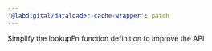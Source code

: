 ```yaml
---
'@labdigital/dataloader-cache-wrapper': patch
---
```


Simplify the lookupFn function definition to improve the API
